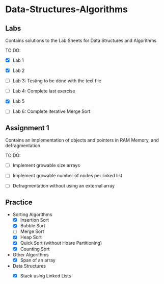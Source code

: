 # Data-Structures-Algorithms

## Labs
Contains solutions to the Lab Sheets for Data Structures and Algorithms

TO DO:
- [x] Lab 1
- [x] Lab 2
- [ ] Lab 3: Testing to be done with the text file
- [ ] Lab 4: Complete last exercise
- [x] Lab 5
- [ ] Lab 6: Complete iterative Merge Sort


## Assignment 1
Contains an implementation of objects and pointers in RAM Memory, and defragmentation

TO DO:
- [ ] Implement growable size arrays
- [ ] Implement growable number of nodes per linked list
- [ ] Defragmentation without using an external array


## Practice 

- Sorting Algorithms
    + [x] Insertion Sort
    + [x] Bubble Sort
    + [ ] Merge Sort
    + [x] Heap Sort
    + [x] Quick Sort (without Hoare Partitioning)
    + [x] Counting Sort

- Other Algorithms
    + [x] Span of an array

- Data Structures 
    + [x] Stack using Linked Lists

